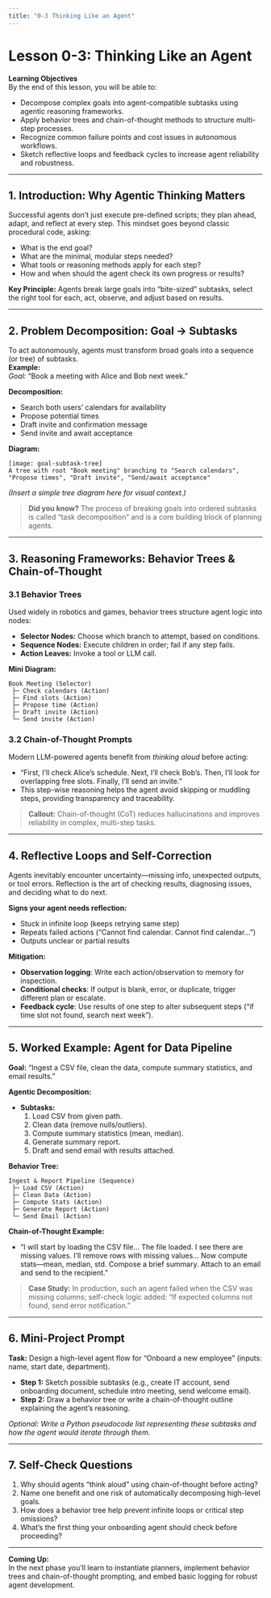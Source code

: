 ```yaml
---
title: "0-3 Thinking Like an Agent"
---
```


# Lesson 0-3: Thinking Like an Agent

**Learning Objectives**  
By the end of this lesson, you will be able to:

- Decompose complex goals into agent-compatible subtasks using agentic reasoning frameworks.
- Apply behavior trees and chain-of-thought methods to structure multi-step processes.
- Recognize common failure points and cost issues in autonomous workflows.
- Sketch reflective loops and feedback cycles to increase agent reliability and robustness.

---

## 1. Introduction: Why Agentic Thinking Matters

Successful agents don’t just execute pre-defined scripts; they plan ahead, adapt, and reflect at every step. This mindset goes beyond classic procedural code, asking:

- What is the end goal?
- What are the minimal, modular steps needed?
- What tools or reasoning methods apply for each step?
- How and when should the agent check its own progress or results?

**Key Principle:** Agents break large goals into “bite-sized” subtasks, select the right tool for each, act, observe, and adjust based on results.

---

## 2. Problem Decomposition: Goal → Subtasks

To act autonomously, agents must transform broad goals into a sequence (or tree) of subtasks.  
**Example:**  
_Goal:_ “Book a meeting with Alice and Bob next week.”

**Decomposition:**

- Search both users’ calendars for availability
- Propose potential times
- Draft invite and confirmation message
- Send invite and await acceptance

**Diagram:**

```
[image: goal-subtask-tree]
A tree with root "Book meeting" branching to "Search calendars", "Propose times", "Draft invite", "Send/await acceptance"
```

_(Insert a simple tree diagram here for visual context.)_

> **Did you know?** The process of breaking goals into ordered subtasks is called “task decomposition” and is a core building block of planning agents.

---

## 3. Reasoning Frameworks: Behavior Trees & Chain-of-Thought

### 3.1 Behavior Trees

Used widely in robotics and games, behavior trees structure agent logic into nodes:

- **Selector Nodes:** Choose which branch to attempt, based on conditions.
- **Sequence Nodes:** Execute children in order; fail if any step fails.
- **Action Leaves:** Invoke a tool or LLM call.

**Mini Diagram:**

```
Book Meeting (Selector)
 ├─ Check calendars (Action)
 ├─ Find slots (Action)
 ├─ Propose time (Action)
 ├─ Draft invite (Action)
 └─ Send invite (Action)
```

### 3.2 Chain-of-Thought Prompts

Modern LLM-powered agents benefit from _thinking aloud_ before acting:

- “First, I’ll check Alice’s schedule. Next, I’ll check Bob’s. Then, I’ll look for overlapping free slots. Finally, I’ll send an invite.”
- This step-wise reasoning helps the agent avoid skipping or muddling steps, providing transparency and traceability.

> **Callout:** Chain-of-thought (CoT) reduces hallucinations and improves reliability in complex, multi-step tasks.

---

## 4. Reflective Loops and Self-Correction

Agents inevitably encounter uncertainty—missing info, unexpected outputs, or tool errors. Reflection is the art of checking results, diagnosing issues, and deciding what to do next.

**Signs your agent needs reflection:**

- Stuck in infinite loop (keeps retrying same step)
- Repeats failed actions (“Cannot find calendar. Cannot find calendar…”)
- Outputs unclear or partial results

**Mitigation:**

- **Observation logging**: Write each action/observation to memory for inspection.
- **Conditional checks**: If output is blank, error, or duplicate, trigger different plan or escalate.
- **Feedback cycle**: Use results of one step to alter subsequent steps (“if time slot not found, search next week”).

---

## 5. Worked Example: Agent for Data Pipeline

**Goal:** “Ingest a CSV file, clean the data, compute summary statistics, and email results.”

**Agentic Decomposition:**

- **Subtasks:**
  1. Load CSV from given path.
  2. Clean data (remove nulls/outliers).
  3. Compute summary statistics (mean, median).
  4. Generate summary report.
  5. Draft and send email with results attached.

**Behavior Tree:**

```
Ingest & Report Pipeline (Sequence)
 ├─ Load CSV (Action)
 ├─ Clean Data (Action)
 ├─ Compute Stats (Action)
 ├─ Generate Report (Action)
 └─ Send Email (Action)
```

**Chain-of-Thought Example:**

- “I will start by loading the CSV file… The file loaded. I see there are missing values. I’ll remove rows with missing values… Now compute stats—mean, median, std. Compose a brief summary. Attach to an email and send to the recipient.”

> **Case Study:** In production, such an agent failed when the CSV was missing columns; self-check logic added: “If expected columns not found, send error notification.”

---

## 6. Mini-Project Prompt

**Task:** Design a high-level agent flow for “Onboard a new employee” (inputs: name, start date, department).

- **Step 1:** Sketch possible subtasks (e.g., create IT account, send onboarding document, schedule intro meeting, send welcome email).
- **Step 2:** Draw a behavior tree or write a chain-of-thought outline explaining the agent’s reasoning.

_Optional: Write a Python pseudocode list representing these subtasks and how the agent would iterate through them._

---

## 7. Self-Check Questions

1. Why should agents “think aloud” using chain-of-thought before acting?
2. Name one benefit and one risk of automatically decomposing high-level goals.
3. How does a behavior tree help prevent infinite loops or critical step omissions?
4. What’s the first thing your onboarding agent should check before proceeding?

---

**Coming Up:**  
In the next phase you’ll learn to instantiate planners, implement behavior trees and chain-of-thought prompting, and embed basic logging for robust agent development.
